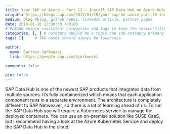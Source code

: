 ```yaml
---
title: Your SAP on Azure – Part 13 – Install SAP Data Hub on Azure Kubernetes Service
origurl: https://blogs.sap.com/2019/01/10/your-sap-on-azure-part-13-install-sap-data-hub-on-azure-kubernetes-service/
medium: blog #blog, github repos, linkedIn article, partner pages
date: 2019-01-10 12:00:00 +/0100
# PLEASE ensure consistent categories and tags to keep the search/filtering meaningful!
categories: [, ] # category should be a topic and sub-category primary product
tags: []     # TAG names should always be lowercase

author:
  name: Bartosz Jarkowski
  link: https://people.sap.com/bjarkowski

comments: false

pin: false
---
```

SAP Data Hub is one of the newest SAP products that integrates data from multiple sources. It’s fully containerized which means that each application component runs in a separate environment. The architecture is completely different to SAP Netweaver, so there is a lot of learning ahead of us. To run the SAP Data Hub you will require a Kubernetes service to manage the deployed containers. You can use an on-premise solution like SUSE CaaS, but I recommend having a look at the Azure Kubernetes Service and deploy the SAP Data Hub in the cloud!
